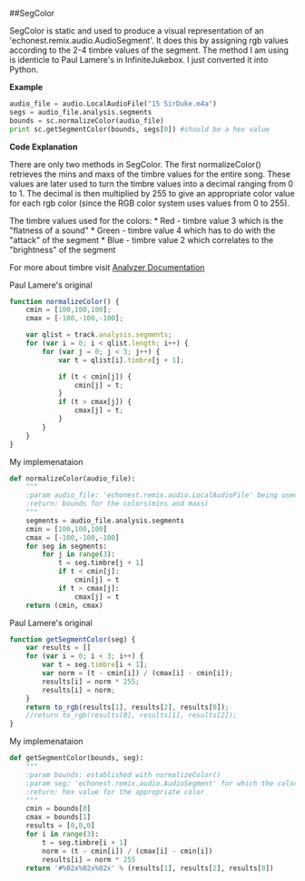 ##SegColor

SegColor is static and used to produce a visual representation of an 'echonest.remix.audio.AudioSegment'. It does this by assigning rgb values according to the 2-4 timbre values of the segment. The method I am using is identicle to Paul Lamere's in InfiniteJukebox. I just converted it into Python. 

**Example**

```python
audio_file = audio.LocalAudioFile("15 SirDuke.m4a")
segs = audio_file.analysis.segments
bounds = sc.normalizeColor(audio_file)
print sc.getSegmentColor(bounds, segs[0]) #should be a hex value
```

**Code Explanation**

There are only two methods in SegColor. The first normalizeColor() retrieves the mins and maxs of the timbre values for the entire song. These values are later used to turn the timbre values into a decimal ranging from 0 to 1. The decimal is then multiplied by 255 to give an appropriate color value for each rgb color (since the RGB color system uses values from 0 to 255).

The timbre values used for the colors:
    * Red - timbre value 3 which is the "flatness of a sound" 
    * Green - timbre value 4 which has to do with the "attack" of the segment
    * Blue - timbre value 2 which correlates to the "brightness" of the segment

For more about timbre visit [Analyzer Documentation]

Paul Lamere's original

```javascript
function normalizeColor() {
    cmin = [100,100,100];
    cmax = [-100,-100,-100];

    var qlist = track.analysis.segments;
    for (var i = 0; i < qlist.length; i++) {
        for (var j = 0; j < 3; j++) {
            var t = qlist[i].timbre[j + 1];

            if (t < cmin[j]) {
                cmin[j] = t;
            }
            if (t > cmax[j]) {
                cmax[j] = t;
            }
        }
    }
}
```

My implemenataion

```python
def normalizeColor(audio_file):
    """
    :param audio_file: 'echonest.remix.audio.LocalAudioFile' being used
    :return: bounds for the colors(mins and maxs)
    """
    segments = audio_file.analysis.segments
    cmin = [100,100,100]
    cmax = [-100,-100,-100]
    for seg in segments:
        for j in range(3):
            t = seg.timbre[j + 1]
            if t < cmin[j]:
                cmin[j] = t
            if t > cmax[j]:
                cmax[j] = t
    return (cmin, cmax)
```

Paul Lamere's original

```javascript
function getSegmentColor(seg) {
    var results = []
    for (var i = 0; i < 3; i++) {
        var t = seg.timbre[i + 1];
        var norm = (t - cmin[i]) / (cmax[i] - cmin[i]);
        results[i] = norm * 255;
        results[i] = norm;
    }
    return to_rgb(results[1], results[2], results[0]);
    //return to_rgb(results[0], results[1], results[2]);
}
```

My implemenataion

```python
def getSegmentColor(bounds, seg):
    """
    :param bounds: established with normalizeColor()
    :param seg: 'echonest.remix.audio.AudioSegment' for which the color is being requested
    :return: hex value for the appropriate color
    """
    cmin = bounds[0]
    cmax = bounds[1]
    results = [0,0,0]
    for i in range(3):
        t = seg.timbre[i + 1]
        norm = (t - cmin[i]) / (cmax[i] - cmin[i])
        results[i] = norm * 255
    return '#%02x%02x%02x' % (results[1], results[2], results[0])
```

[Analyzer Documentation]: http://developer.echonest.com/docs/v4/_static/AnalyzeDocumentation.pdf
